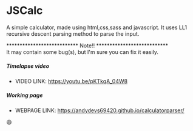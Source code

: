 # JSCalc
A simple calculator, made using html,css,sass and javascript. It uses 
LL1 recursive descent parsing method to parse the input.

*************************** Note!! ***************************
<br>
It may contain some bug(s), but I'm sure you can fix it easily.

##### Timelapse video
- VIDEO LINK: https://youtu.be/pKTkqA_04W8

##### Working page
- WEBPAGE LINK: https://andydevs69420.github.io/calculatorparser/

:smile:
